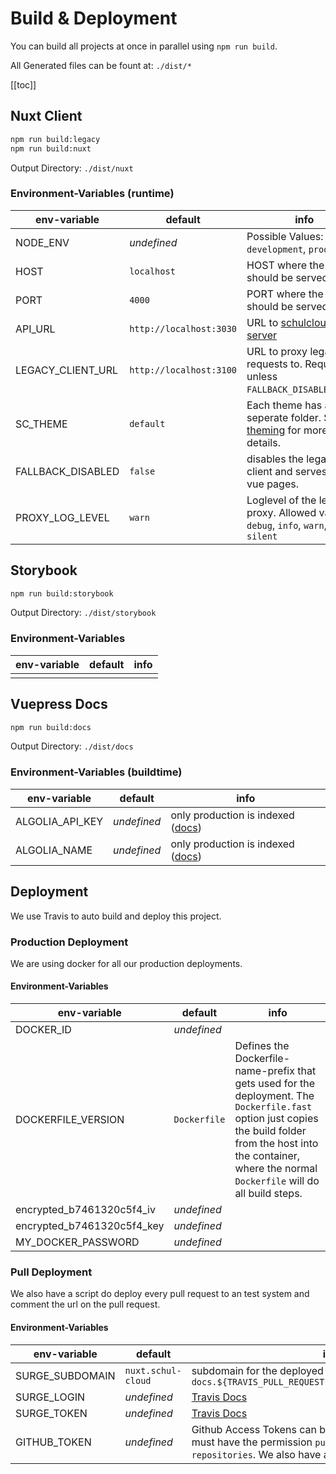 # Build & Deployment

You can build all projects at once in parallel using `npm run build`.

All Generated files can be fount at: `./dist/*`

[[toc]]

## Nuxt Client

```bash
npm run build:legacy
npm run build:nuxt
```

Output Directory: `./dist/nuxt`

### Environment-Variables (runtime)

| env-variable | default | info |
| --- | --- | --- |
| NODE_ENV | _undefined_ | Possible Values: `development`, `production` |
| HOST | `localhost` | HOST where the project should be served |
| PORT | `4000` | PORT where the project should be served |
| API_URL | `http://localhost:3030` | URL to [schulcloud-server](https://github.com/schul-cloud/schulcloud-server) |
| LEGACY_CLIENT_URL | `http://localhost:3100` | URL to proxy legacy requests to. Required unless `FALLBACK_DISABLED=true`. |
| SC_THEME | `default` | Each theme has a seperate folder. See [theming](../2-Styles/3-Theming.md) for more details. |
| FALLBACK_DISABLED | `false` | disables the legacy client and serves only vue pages. |
| PROXY_LOG_LEVEL | `warn` | Loglevel of the legacy proxy. Allowed values: `debug`, `info`, `warn`, `error`, `silent` |

## Storybook

```bash
npm run build:storybook
```

Output Directory: `./dist/storybook`

### Environment-Variables

| env-variable | default | info |
| ------------ | ------- | ---- |
|              |         |      |

## Vuepress Docs

```bash
npm run build:docs
```

Output Directory: `./dist/docs`

### Environment-Variables (buildtime)

| env-variable | default | info |
| --- | --- | --- |
| ALGOLIA_API_KEY | _undefined_ | only production is indexed ([docs](https://vuepress.vuejs.org/default-theme-config/#algolia-search)) |
| ALGOLIA_NAME | _undefined_ | only production is indexed ([docs](https://vuepress.vuejs.org/default-theme-config/#algolia-search)) |

## Deployment

We use Travis to auto build and deploy this project.

### Production Deployment

We are using docker for all our production deployments.

#### Environment-Variables

| env-variable | default | info |
| --- | --- | --- |
| DOCKER_ID | _undefined_ |  |
| DOCKERFILE_VERSION | `Dockerfile` | Defines the Dockerfile-name-prefix that gets used for the deployment. The `Dockerfile.fast` option just copies the build folder from the host into the container, where the normal `Dockerfile` will do all build steps. |
| encrypted_b7461320c5f4_iv | _undefined_ |  |
| encrypted_b7461320c5f4_key | _undefined_ |  |
| MY_DOCKER_PASSWORD | _undefined_ |  |

### Pull Deployment

We also have a script do deploy every pull request to an test system and comment the url on the pull request.

#### Environment-Variables

| env-variable | default | info |
| --- | --- | --- |
| SURGE_SUBDOMAIN | `nuxt.schul-cloud` | subdomain for the deployed systems `docs.${TRAVIS_PULL_REQUEST}.${SURGE_SUBDOMAIN}.surge.sh` |
| SURGE_LOGIN | _undefined_ | [Travis Docs](https://docs.travis-ci.com/user/deployment/surge/#environment-variables) |
| SURGE_TOKEN | _undefined_ | [Travis Docs](https://docs.travis-ci.com/user/deployment/surge/#environment-variables) |
| GITHUB_TOKEN | _undefined_ | Github Access Tokens can be generated [here](https://github.com/settings/tokens). The Token must have the permission `public_repo - Access public repositories`. We also have a [Bot Account](https://github.com/schul-cloud-bot) for that purpose. |
